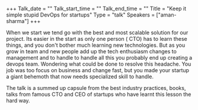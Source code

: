 +++
Talk_date = ""
Talk_start_time = ""
Talk_end_time = ""
Title = "Keep it simple stupid DevOps for startups"
Type = "talk"
Speakers = ["aman-sharma"]
+++

When we start we tend go with the best and most scalable solution for our project. Its easier in the start as only one person ( CTO) has to learn these things, and you don't bother much learning new technologies.
But as you grow in team and new people add up the tech enthusiasm changes to management and to handle to handle all this you probably end up creating a devops team. Wondering what could be done to resolve this headache. You job was too focus on business and change fast, but you made your startup a giant behemoth that now needs specialized skill to handle.

The talk is a summed up capsule from the best industry practices, books, talks from famous CTO and CEO of startups who have learnt this lesson the hard way.
